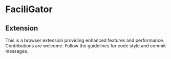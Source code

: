 # FaciliGator

## Extension

This is a browser extension providing enhanced features and performance.
Contributions are welcome. Follow the guidelines for code style and commit messages.
